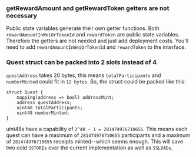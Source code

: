 ### getRewardAmount and getRewardToken getters are not necessary
Public state variables generate their own getter functions. Both `rewardAmountInWeiOrTokenId` and `rewardToken` are public state variables. Therefore the getters are not needed and just add deployment costs.
You'll need to add `rewardAmountInWeiOrTokenId` and `rewardToken` to the interface.


### Quest struct can be packed into 2 slots instead of 4
`questAddress` takes 20 bytes, this means `totalParticipants` and `numberMinted` could fit in `12 bytes`. So, the struct could be packed like this:
```
struct Quest {
	mapping(address => bool) addressMint;
	address questAddress;
	uint48 totalParticipants;
	uint48 numberMinted;
}
```
uint48s have a capability of `2^48 - 1 = 281474976710655`. This means each quest can have a maximum of  `281474976710655` participants and a maximum of `281474976710655` receipts minted--which seems enough.
This will save two cold `SSTOREs` over the current implementation as well as `SSLOADs`.
